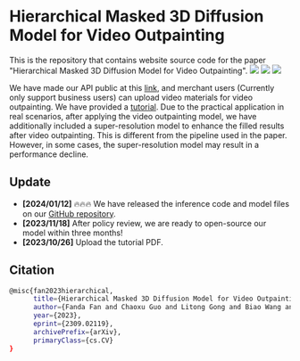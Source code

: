 # Hierarchical Masked 3D Diffusion Model for Video Outpainting

This is the repository that contains website source code for the paper "Hierarchical Masked 3D Diffusion Model for Video Outpainting". <a href='https://arxiv.org/abs/2309.02119'><img src='https://img.shields.io/badge/arXiv-2309.02119-red'></a> <a href='https://fanfanda.github.io/M3DDM/'><img src='https://img.shields.io/badge/Project-Website-orange'></a> <a href='https://github.com/alimama-creative/M3DDM-Video-Outpainting'><img src='https://img.shields.io/badge/Github-Code-green'></a>

We have made our API public at this [link](https://chuangyi.taobao.com), and merchant users (Currently only support business users) can upload video materials for video outpainting. We have provided a [tutorial](assets/Tutorial.pdf). Due to the practical application in real scenarios, after applying the video outpainting model, we have additionally included a super-resolution model to enhance the filled results after video outpainting. This is different from the pipeline used in the paper. However, in some cases, the super-resolution model may result in a performance decline.
 
## Update

- **[2024/01/12]** :fire::fire::fire: We have released the inference code and model files on our [GitHub repository](https://github.com/alimama-creative/M3DDM-Video-Outpainting).
- **[2023/11/18]** After policy review, we are ready to open-source our model within three months!
- **[2023/10/26]** Upload the tutorial PDF.

## Citation
```bash
@misc{fan2023hierarchical,
      title={Hierarchical Masked 3D Diffusion Model for Video Outpainting}, 
      author={Fanda Fan and Chaoxu Guo and Litong Gong and Biao Wang and Tiezheng Ge and Yuning Jiang and Chunjie Luo and Jianfeng Zhan},
      year={2023},
      eprint={2309.02119},
      archivePrefix={arXiv},
      primaryClass={cs.CV}
}
```

